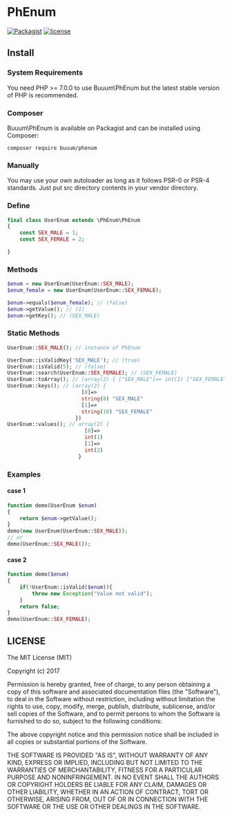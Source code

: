 PhEnum
================================

[![Packagist](https://img.shields.io/packagist/v/buuum/phenum.svg)](https://packagist.org/packages/buuum/phenum)
[![license](https://img.shields.io/github/license/mashape/apistatus.svg?maxAge=2592000)](#license)

## Install

### System Requirements

You need PHP >= 7.0.0 to use Buuum\PhEnum but the latest stable version of PHP is recommended.

### Composer

Buuum\PhEnum is available on Packagist and can be installed using Composer:

```
composer require buuum/phenum
```

### Manually

You may use your own autoloader as long as it follows PSR-0 or PSR-4 standards. Just put src directory contents in your vendor directory.


### Define

```php
final class UserEnum extends \PhEnum\PhEnum
{
    const SEX_MALE = 1;
    const SEX_FEMALE = 2;

}
```

### Methods

```php
$enum = new UserEnum(UserEnum::SEX_MALE);
$enum_female = new UserEnum(UserEnum::SEX_FEMALE);

$enum->equals($enum_female); // (false)
$enum->getValue(); // (1)
$enum->getKey(); // (SEX_MALE)
```

### Static Methods 

```php
UserEnum::SEX_MALE(); // instance of PhEnum

UserEnum::isValidKey('SEX_MALE'); // (true)
UserEnum::isValid(5); // (false)
UserEnum::search(UserEnum::SEX_FEMALE); // (SEX_FEMALE)
UserEnum::toArray(); // (array(2) { ["SEX_MALE"]=> int(1) ["SEX_FEMALE"]=> int(2) })
UserEnum::keys(); // (array(2) {
                        [0]=>
                        string(8) "SEX_MALE"
                        [1]=>
                        string(10) "SEX_FEMALE"
                      })
UserEnum::values(); // array(2) {
                         [0]=>
                         int(1)
                         [1]=>
                         int(2)
                       }
```

### Examples
#### case 1
```php
function demo(UserEnum $enum)
{
    return $enum->getValue();
}
demo(new UserEnum(UserEnum::SEX_MALE));
// or
demo(UserEnum::SEX_MALE());
```
#### case 2
```php
function demo($enum)
{
    if(!UserEnum::isValid($enum)){
        throw new Exception("Value not valid");
    }
    return false;
}
demo(UserEnum::SEX_FEMALE);
```
 
## LICENSE

The MIT License (MIT)

Copyright (c) 2017

Permission is hereby granted, free of charge, to any person obtaining a copy of this software and associated documentation files (the "Software"), to deal in the Software without restriction, including without limitation the rights to use, copy, modify, merge, publish, distribute, sublicense, and/or sell copies of the Software, and to permit persons to whom the Software is furnished to do so, subject to the following conditions:

The above copyright notice and this permission notice shall be included in all copies or substantial portions of the Software.

THE SOFTWARE IS PROVIDED "AS IS", WITHOUT WARRANTY OF ANY KIND, EXPRESS OR IMPLIED, INCLUDING BUT NOT LIMITED TO THE WARRANTIES OF MERCHANTABILITY, FITNESS FOR A PARTICULAR PURPOSE AND NONINFRINGEMENT. IN NO EVENT SHALL THE AUTHORS OR COPYRIGHT HOLDERS BE LIABLE FOR ANY CLAIM, DAMAGES OR OTHER LIABILITY, WHETHER IN AN ACTION OF CONTRACT, TORT OR OTHERWISE, ARISING FROM, OUT OF OR IN CONNECTION WITH THE SOFTWARE OR THE USE OR OTHER DEALINGS IN THE SOFTWARE.